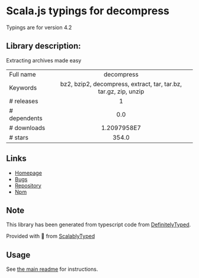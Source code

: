 
# Scala.js typings for decompress

Typings are for version 4.2

## Library description:
Extracting archives made easy

|                    |                 |
| ------------------ | :-------------: |
| Full name          | decompress |
| Keywords           | bz2, bzip2, decompress, extract, tar, tar.bz, tar.gz, zip, unzip |
| # releases         | 1 |
| # dependents       | 0.0 |
| # downloads        | 1.2097958E7 |
| # stars            | 354.0 |

## Links
- [Homepage](https://github.com/kevva/decompress#readme)
- [Bugs](https://github.com/kevva/decompress/issues)
- [Repository](https://github.com/kevva/decompress)
- [Npm](https://www.npmjs.com/package/decompress)
    


## Note
This library has been generated from typescript code from [DefinitelyTyped](https://definitelytyped.org).

Provided with :purple_heart: from [ScalablyTyped](https://github.com/oyvindberg/ScalablyTyped)

## Usage
See [the main readme](../../readme.md) for instructions.


